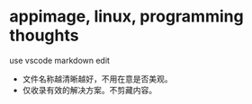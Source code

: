 # appimage, linux, programming thoughts

use vscode markdown edit

- 文件名称越清晰越好，不用在意是否美观。
- 仅收录有效的解决方案。不剪藏内容。